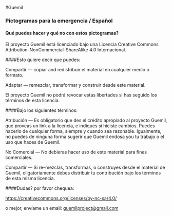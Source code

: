 #Guemil
### Pictogramas para la emergencia / Español
#### Qué puedes hacer y qué no con estos pictogramas?


El proyecto Guemil está licenciado bajo una Licencia Creative Commons Attribution-NonCommercial-ShareAlike 4.0 Internacional. 

####Esto quiere decir que puedes:

Compartir — copiar and redistribuir el material en cualquier medio o formato.

Adaptar — remezclar, transformar y construir desde este material.

El proyecto Guemil no podrá revocar estas libertades si has seguido los términos de esta licencia.

####Bajo los siguientes términos:

Atribución — Es obligatorio que des el crédito apropiado al proyecto Guemil, que proveas un link a la licencia, e indiques si hiciste cambios. Puedes hacerlo de cualquier forma, siempre y cuando sea razonable. Igualmente, no puedes de ninguna forma sugerir que Guemil endosa you tu trabajo o el uso que haces de Guemil.

No Comercial — No debieras hacer uso de este material para fines comerciales.

Compartir — Si re–mezclas, transformas, o construyes desde el material de Guemil, oligatoriamente debes distribuir tu contribución bajo los términos de esta misma licencia.


####Dudas? por favor chequea:

https://creativecommons.org/licenses/by-nc-sa/4.0/

o mejor, envíame un email: guemilproject@gmail.com
